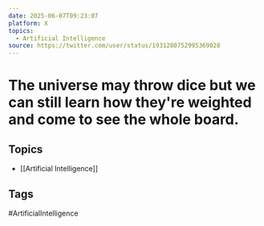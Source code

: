 ```yaml
---
date: 2025-06-07T09:23:07
platform: X
topics:
  - Artificial Intelligence
source: https://twitter.com/user/status/1931280752995369028
---
```

# The universe may throw dice but we can still learn how they're weighted and come to see the whole board.

## Topics
- [[Artificial Intelligence]]

## Tags
#ArtificialIntelligence